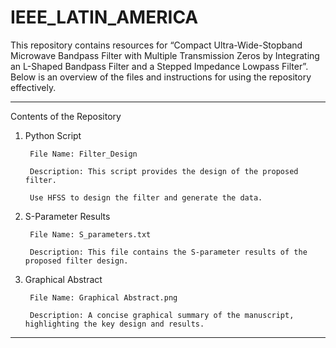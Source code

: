 # IEEE_LATIN_AMERICA
This repository contains resources for “Compact Ultra-Wide-Stopband Microwave Bandpass Filter with Multiple Transmission Zeros by Integrating an L-Shaped Bandpass Filter and a Stepped Impedance Lowpass Filter”. Below is an overview of the files and instructions for using the repository effectively.
________________________________________
Contents of the Repository
1.	Python Script

         File Name: Filter_Design

         Description: This script provides the design of the proposed filter. 

         Use HFSS to design the filter and generate the data.
3.	S-Parameter Results

         File Name: S_parameters.txt

         Description: This file contains the S-parameter results of the proposed filter design.
4.	Graphical Abstract

         File Name: Graphical Abstract.png

         Description: A concise graphical summary of the manuscript, highlighting the key design and results.
________________________________________

